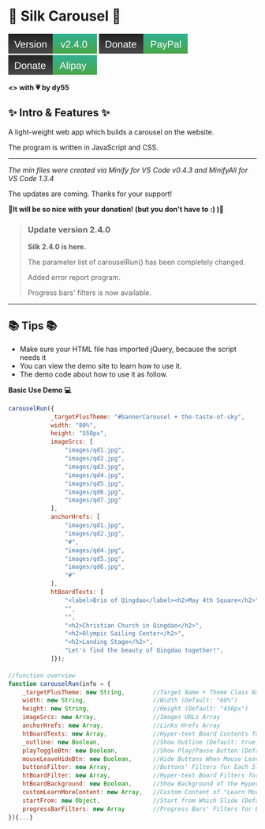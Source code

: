 # 🎀 Silk Carousel 🎀

![Version_2.4.0](.github/info/version.svg)
[![Donate_PayPal](.github/info/donatePaypal.svg)](https://paypal.me/dy55)
[![Donate_Alipay](.github/info/donateAlipay.svg)](.github/info/alipayQR_dy55.jpg)

**<> with 💗 by dy55**

## ✨ Intro & Features ✨

A light-weight web app which builds a carousel on the website.

The program is written in JavaScript and CSS.

***

*The min files were created via Minify for VS Code v0.4.3 and MinifyAll for VS Code 1.3.4*

The updates are coming. Thanks for your support!

**💖It will be so nice with your donation! (but you don't have to :) )💖**

> ### Update version 2.4.0
>
> **Silk 2.4.0 is here.**
>
> The parameter list of carouselRun() has been completely changed.
>
> Added error report program.
>
> Progress bars' filters is now available.

***

## 📚 Tips 📚

  - Make sure your HTML file has imported jQuery, because the script needs it
  - You can view the demo site to learn how to use it.
  - The demo code about how to use it as follow.

**Basic Use Demo 💻**
	
```JavaScript
carouselRun({
			_targetPlusTheme: "#bannerCarousel + the-taste-of-sky",
			width: "80%",
			height: "550px",
			imageSrcs: [
				"images/qd1.jpg",
				"images/qd2.jpg",
				"images/qd3.jpg",
				"images/qd4.jpg",
				"images/qd5.jpg",
				"images/qd6.jpg",
				"images/qd7.jpg"
			],
			anchorHrefs: [
				"images/qd1.jpg",
				"images/qd2.jpg",
				"#",
				"images/qd4.jpg",
				"images/qd5.jpg",
				"images/qd6.jpg",
				"#"
			],
			htBoardTexts: [
				"<label>Brio of Qingdao</label><h2>May 4th Square</h2>",
				"",
				"",
				"<h2>Christian Church in Qingdao</h2>",
				"<h2>Olympic Sailing Center</h2>",
				"<h2>Landing Stage</h2>",
				"Let's find the beauty of Qingdao together!",
			]});

//function overview
function carouselRun(info = {
	_targetPlusTheme: new String,        //Target Name + Theme Class Name
	width: new String,                   //Width (Default: "60%")
	height: new String,                  //Height (Default: "450px")
	imageSrcs: new Array,                //Images URLs Array
	anchorHrefs: new Array,              //Links Hrefs Array
	htBoardTexts: new Array,             //Hyper-text Board Contents for Each Slide
	_outline: new Boolean,               //Show Outline (Default: true)
	playToggleBtn: new Boolean,          //Show Play/Pause Button (Default: true)
	mouseLeaveHideBtn: new Boolean,      //Hide Buttons When Mouse Leaves (Default: true)
	buttonsFilter: new Array,            //Buttons' Filters for Each Slide
	htBoardFilter: new Array,            //Hyper-text Board Filters for Each Slide
	htBoardBackground: new Boolean,      //Show Background of the Hyper-text Board (Default: true)
	customLearnMoreContent: new Array,   //Custom Content of "Learn More" Button for Each Slide
	startFrom: new Object,               //Start from Which Slide (Default: 1)
	progressBarFilters: new Array        //Progress Bars' Filters for Each Slide
}){...}

```
